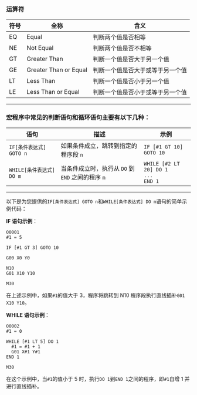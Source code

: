 
### 运算符
   
| 符号 | 全称 | 含义 |
| ---- | ---- | ---- |
| EQ  | Equal | 判断两个值是否相等 |
| NE  | Not Equal | 判断两个值是否不相等 |
| GT  | Greater Than | 判断一个值是否大于另一个值 |
| GE  | Greater Than or Equal | 判断一个值是否大于或等于另一个值 |
| LT  | Less Than | 判断一个值是否小于另一个值 |
| LE  | Less Than or Equal | 判断一个值是否小于或等于另一个值 |
---



### 宏程序中常见的判断语句和循环语句主要有以下几种：

| 语句 | 描述 | 示例 |
| ---- | ---- | ---- |
| `IF[条件表达式] GOTO n` | 如果条件成立，跳转到指定的程序段 `n` | `IF [#1 GT 10] GOTO 10` |
| `WHILE[条件表达式] DO m` | 当条件成立时，执行从 `DO` 到 `END` 之间的程序 `m` | `WHILE [#2 LT 20] DO 1`<br>`...`<br>`END 1` |
----

以下是为您提供的`IF[条件表达式] GOTO n`和`WHILE[条件表达式] DO m`语句的简单示例代码：

**IF 语句示例**：
```
O0001
#1 = 5

IF [#1 GT 3] GOTO 10

G00 X0 Y0

N10
G01 X10 Y10

M30
```
在上述示例中，如果`#1`的值大于 3，程序将跳转到 N10 程序段执行直线插补`G01 X10 Y10`。

**WHILE 语句示例**：
```
O0002
#1 = 0

WHILE [#1 LT 5] DO 1
  #1 = #1 + 1
  G01 X#1 Y#1
END 1

M30
```
在这个示例中，当`#1`的值小于 5 时，执行`DO 1`到`END 1`之间的程序，即`#1`自增 1 并进行直线插补。
